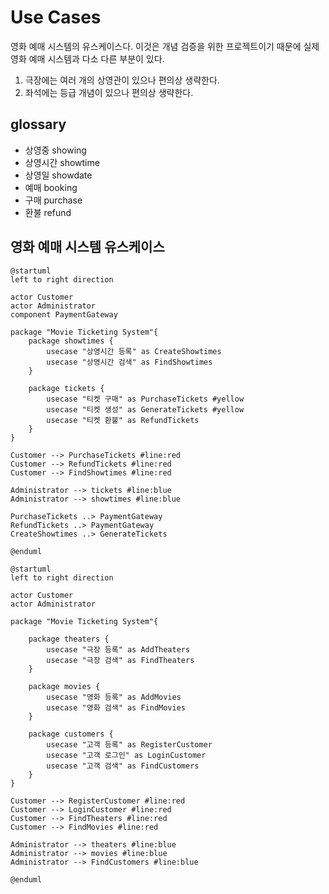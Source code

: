# Use Cases

영화 예매 시스템의 유스케이스다. 이것은 개념 검증을 위한 프로젝트이기 때문에 실제 영화 예매 시스템과 다소 다른 부분이 있다.

1. 극장에는 여러 개의 상영관이 있으나 편의상 생략한다.
1. 좌석에는 등급 개념이 있으나 편의상 생략한다.

## glossary

-   상영중 showing
-   상영시간 showtime
-   상영일 showdate
-   예매 booking
-   구매 purchase
-   환불 refund

## 영화 예매 시스템 유스케이스

```plantuml
@startuml
left to right direction

actor Customer
actor Administrator
component PaymentGateway

package "Movie Ticketing System"{
    package showtimes {
        usecase "상영시간 등록" as CreateShowtimes
        usecase "상영시간 검색" as FindShowtimes
    }

    package tickets {
        usecase "티켓 구매" as PurchaseTickets #yellow
        usecase "티켓 생성" as GenerateTickets #yellow
        usecase "티켓 환불" as RefundTickets
    }
}

Customer --> PurchaseTickets #line:red
Customer --> RefundTickets #line:red
Customer --> FindShowtimes #line:red

Administrator --> tickets #line:blue
Administrator --> showtimes #line:blue

PurchaseTickets ..> PaymentGateway
RefundTickets ..> PaymentGateway
CreateShowtimes ..> GenerateTickets

@enduml
```

```plantuml
@startuml
left to right direction

actor Customer
actor Administrator

package "Movie Ticketing System"{

    package theaters {
        usecase "극장 등록" as AddTheaters
        usecase "극장 검색" as FindTheaters
    }

    package movies {
        usecase "영화 등록" as AddMovies
        usecase "영화 검색" as FindMovies
    }

    package customers {
        usecase "고객 등록" as RegisterCustomer
        usecase "고객 로그인" as LoginCustomer
        usecase "고객 검색" as FindCustomers
    }
}

Customer --> RegisterCustomer #line:red
Customer --> LoginCustomer #line:red
Customer --> FindTheaters #line:red
Customer --> FindMovies #line:red

Administrator --> theaters #line:blue
Administrator --> movies #line:blue
Administrator --> FindCustomers #line:blue

@enduml
```
